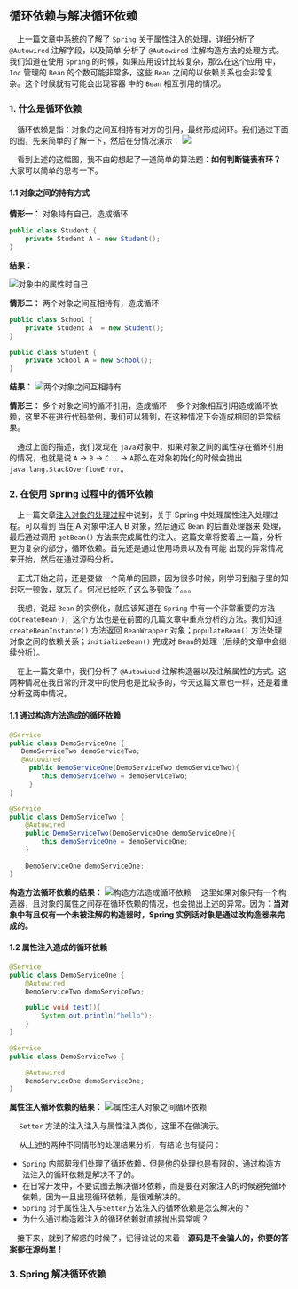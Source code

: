 ## 循环依赖与解决循环依赖
&ensp;&ensp;上一篇文章中系统的了解了 `Spring` 关于属性注入的处理，详细分析了 `@Autowired` 注解字段，以及简单
分析了 `@Autowired` 注解构造方法的处理方式。我们知道在使用 `Spring` 的时候，如果应用设计比较复杂，那么在这个应用
中， `Ioc` 管理的 `Bean` 的个数可能非常多，这些 `Bean` 之间的以依赖关系也会非常复杂。这个时候就有可能会出现容器
中的 `Bean` 相互引用的情况。

### 1. 什么是循环依赖
&ensp;&ensp;循环依赖是指：对象的之间互相持有对方的引用，最终形成闭环。我们通过下面的图，先来简单的了解一下，然后在分情况演示：
![](https://imgkr.cn-bj.ufileos.com/b3962486-b878-450a-b522-696ab387352a.jpg)

&ensp;&ensp;看到上述的这幅图，我不由的想起了一道简单的算法题：**如何判断链表有环？** 大家可以简单的思考一下。
#### 1.1 对象之间的持有方式
**情形一：** 对象持有自己，造成循环

```java
public class Student {
    private Student A = new Student();
}
```
**结果：**

![对象中的属性时自己](https://imgkr.cn-bj.ufileos.com/1c90d24b-770e-4051-9fba-f86e38c927eb.jpg)

**情形二：** 两个对象之间互相持有，造成循环
```java
public class School {
    private Student A  = new Student();
}
```

```java
public class Student {
    private School A = new School();
}
```

**结果：**
![两个对象之间互相持有](https://imgkr.cn-bj.ufileos.com/b539f5a4-495d-4f30-9e4b-7ed8aa8fccae.jpg)


**情形三：** 多个对象之间的循环引用，造成循环
&ensp;&ensp;多个对象相互引用造成循环依赖，这里不在进行代码举例，我们可以猜到，在这种情况下会造成相同的异常结果。

&ensp;&ensp;通过上面的描述，我们发现在 `java`对象中，如果对象之间的属性存在循环引用的情况，也就是说 `A` -> `B` -> `C` ... -> `A`那么在对象初始化的时候会抛出 `java.lang.StackOverflowError`。

### 2. 在使用 Spring 过程中的循环依赖
&ensp;&ensp;上一篇文章[注入对象的处理过程](https://juejin.im/post/5f1b08916fb9a07ead0f677a)中说到，关于 Spring 中处理属性注入处理过程。可以看到 当在 A 对象中注入 B 对象，然后通过 `Bean` 的后置处理器来
处理，最后通过调用 `getBean()` 方法来完成属性的注入。这篇文章将接着上一篇，分析更为复杂的部分，循环依赖。首先还是通过使用场景以及有可能
出现的异常情况来开始，然后在通过源码分析。

&ensp;&ensp;正式开始之前，还是要做一个简单的回顾，因为很多时候，刚学习到脑子里的知识吃一顿饭，就忘了。何况已经吃了这么多顿饭了。。。

&ensp;&ensp;我想，说起 `Bean` 的实例化，就应该知道在 `Spring` 中有一个非常重要的方法 `doCreateBean()`，这个方法也是在前面的几篇文章中重点分析的方法。我们知道
`createBeanInstance()` 方法返回 `BeanWrapper` 对象；`populateBean()` 方法处理对象之间的依赖关系；`initializeBean()` 完成对 `Bean`的处理（后续的文章中会继续分析）。

&ensp;&ensp;在上一篇文章中，我们分析了 `@Autowiued` 注解构造器以及注解属性的方式。这两种情况在我日常的开发中的使用也是比较多的，今天这篇文章也一样，还是着重分析这两中情况。

#### 1.1 通过构造方法造成的循环依赖
```java
@Service
public class DemoServiceOne {
   DemoServiceTwo demoServiceTwo;
   @Autowired
	 public DemoServiceOne(DemoServiceTwo demoServiceTwo){
		this.demoServiceTwo = demoServiceTwo;
	 }
}
```
```java
@Service
public class DemoServiceTwo {
	@Autowired
	public DemoServiceTwo(DemoServiceOne demoServiceOne){
		this.demoServiceOne = demoServiceOne;
	}

	DemoServiceOne demoServiceOne;
}
```
**构造方法循环依赖的结果：**
![构造方法造成循环依赖](https://imgkr.cn-bj.ufileos.com/5748f57e-90f1-40e0-a812-588469b23efd.jpg)
&ensp;&ensp;这里如果对象只有一个构造器，且对象的属性之间存在循环依赖的情况，也会抛出上述的异常。因为：**当对象中有且仅有一个未被注解的构造器时，Spring 实例话对象是通过改构造器来完成的。**

#### 1.2 属性注入造成的循环依赖
```java
@Service
public class DemoServiceOne {
	@Autowired
	DemoServiceTwo demoServiceTwo;

	public void test(){
		System.out.println("hello");
	}
}
```
```java
@Service
public class DemoServiceTwo {

	@Autowired
	DemoServiceOne demoServiceOne;
}
```
**属性注入循环依赖的结果：**
![属性注入对象之间循环依赖](https://imgkr.cn-bj.ufileos.com/bdea3ed8-0c33-4e0a-ab8d-a8b1ea164f6f.jpg)

&ensp;&ensp; `Setter` 方法的注入注入与属性注入类似，这里不在做演示。

&ensp;&ensp; 从上述的两种不同情形的处理结果分析，有结论也有疑问：
* `Spring` 内部帮我们处理了循环依赖，但是他的处理也是有限的，通过构造方法注入的循环依赖是解决不了的。
* 在日常开发中，不要试图去解决循环依赖，而是要在对象注入的时候避免循环依赖，因为一旦出现循环依赖，是很难解决的。
* `Spring` 对于属性注入与`Setter`方法注入的循环依赖是怎么解决的？
* 为什么通过构造器注入的循环依赖就直接抛出异常呢？

&ensp;&ensp;接下来，就到了解惑的时候了，记得谁说的来着：**源码是不会骗人的，你要的答案都在源码里！**

### 3. Spring 解决循环依赖





 
